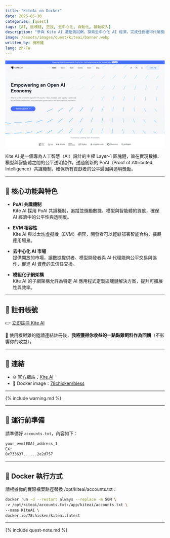 ```yaml
---
title: "KiteAi on Docker"
date: 2025-05-30
categories: [quest]
tags: [AI, 區塊鏈, 空投, 去中心化, 自動化, 被動收入]
description: "參與 Kite AI 激勵測試網，探索去中心化 AI 經濟，完成任務獲得代幣獎勵。"
image: /assets/images/quest/kiteai/banner.webp
written_by: 機掰雞
lang: zh-TW
---
```


![Kite AI 空投封面圖](/assets/images/quest/kiteai/banner.webp)


Kite AI 是一個專為人工智慧（AI）設計的主權 Layer-1 區塊鏈，旨在實現數據、模型與智能體之間的公平透明協作。透過創新的 PoAI（Proof of Attributed Intelligence）共識機制，確保所有貢獻者的公平歸因與透明獎勵。

---

## 🌟 核心功能與特色

- **PoAI 共識機制**  
  Kite AI 採用 PoAI 共識機制，追蹤並獎勵數據、模型與智能體的貢獻，確保 AI 經濟中的公平性與透明度。

- **EVM 相容性**  
  Kite AI 與以太坊虛擬機（EVM）相容，開發者可以輕鬆部署智能合約，擴展應用場景。

- **去中心化 AI 市場**  
  提供開放的市場，讓數據提供者、模型開發者與 AI 代理能夠公平交易與協作，促進 AI 資產的去信任交換。

- **模組化子網架構**  
  Kite AI 的子網架構允許為特定 AI 應用程式定製區塊鏈解決方案，提升可擴展性與效率。

---

## 📝 註冊帳號

👉 [立即註冊 Kite AI](https://testnet.gokite.ai?referralCode=7DIJ35MW)

🎉 使用機掰雞的邀請連結註冊後，**我將獲得你收益的一點點雞飼料作為回饋**（不影響你的收益）。

---

## 🔗 連結

- 🌐 官方網站：[Kite.Ai](https://gokite.ai)
- 🐳 Docker image：[78chicken/bless](https://hub.docker.com/r/78chicken/kiteai)

---

{% include warning.md %}

---
## 📁 運行前準備

請準備好 `accounts.txt`，內容如下：
```txt
your_evm(EOA)_address_1
EX:
0x733637......2e2d757
```
---

## 🐳 Docker 執行方式
請根據你的實際檔案路徑替換 /opt/kiteai/accounts.txt：

```bash
docker run -d --restart always --replace -m 50M \
-v /opt/kiteai/accounts.txt:/app/kiteai/accounts.txt \
--name KiteAi \
docker.io/78chicken/kiteai:latest
```
---

{% include quest-note.md %}
